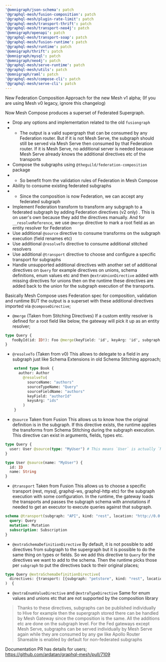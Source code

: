 ```yaml
---
'@omnigraph/json-schema': patch
'@graphql-mesh/fusion-composition': patch
'@graphql-mesh/plugin-rate-limit': patch
'@graphql-mesh/transport-thrift': patch
'@graphql-mesh/transport-neo4j': patch
'@omnigraph/openapi': patch
'@graphql-mesh/transport-soap': patch
'@graphql-mesh/fusion-runtime': patch
'@graphql-mesh/runtime': patch
'@omnigraph/thrift': patch
'@omnigraph/mysql': patch
'@omnigraph/neo4j': patch
'@graphql-mesh/serve-runtime': patch
'@graphql-mesh/utils': patch
'@omnigraph/raml': patch
'@graphql-mesh/compose-cli': patch
'@graphql-mesh/serve-cli': patch
---
```


New Federation Composition Approach for the new Mesh v1 alpha;
(If you are using Mesh v0 legacy, ignore this changelog)

Now Mesh Compose produces a superset of Federated Supergraph.

- Drop any options and implementation related to the old `fusiongraph`
- - The output is a valid supergraph that can be consumed by any Federation router. But if it is not Mesh Serve, the subgraph should still be served via Mesh Serve then consumed by that Federation router. If it is Mesh Serve, no additional server is needed because Mesh Serve already knows the additional directives etc of the transports
- Compose the subgraphs using `@theguild/federation-composition` package
- - So benefit from the validation rules of Federation in Mesh Compose
- Ability to consume existing federated subgraphs
- - Since the composition is now Federation, we can accept any federated subgraph
- Implement Federation transform to transform any subgraph to a federated subgraph by adding Federation directives (v2 only) . This is on user's own because they add the directives manually. And for `__resolveReference`, we use `@merge` directive to mark a root field as an entity resolver for Federation
- Use additional `@source` directive to consume transforms on the subgraph execution (field renames etc)
- Use additional `@resolveTo` directive to consume additional stitched resolvers
- Use additional `@transport` directive to choose and configure a specific transport for subgraphs
- Handle unsupported additional directives with another set of additional directives on `Query` for example directives on unions, schema definitions, enum values etc and then `@extraUnionDirective` added with missing directives for unions then on the runtime these directives are added back to the union for the subgraph execution of the transports.

Basically Mesh Compose uses Federation spec for composition, validation and runtime BUT the output is a superset with these additional directives imported via `@composeDirective`;

- `@merge` (Taken from Stitching Directives)
If a custom entity resolver is defined for a root field like below, the gateway will pick it up as an entity resolver;
```graphql
type Query {
   fooById(id: ID!): Foo @merge(keyField: 'id', keyArg: 'id', subgraph: Foo)
}
```

- `@resolveTo` (Taken from v0)
This allows to delegate to a field in any subgraph just like Schema Extensions in old Schema Stitching approach;
```graphql
    extend type Book {
      author: Author
        @resolveTo(
          sourceName: "authors"
          sourceTypeName: "Query"
          sourceFieldName: "authors"
          keyField: "authorId"
          keysArg: "ids"
        )
    }
```

- `@source` Taken from Fusion
This allows us to know how the original definition is in the subgraph. If this directive exists, the runtime applies the transforms from Schema Stitching during the subgraph execution.
This directive can exist in arguments, fields, types etc.

```graphql
type Query {
  user: User @source(type: "MyUser") # This means `User` is actually `MyUser` in the actual subgraph
}

type User @source(name: "MyUser") {
  id: ID
  name: String
}
```

- `@transport` Taken from Fusion
This allows us to choose a specific transport (rest, mysql, graphql-ws, graphql-http etc) for the subgraph execution with some configuration. In the runtime, the gateway loads the transports and passes the subgraph schema with annotations if needed to get an executor to execute queries against that subgraph.

```graphql
schema @transport(subgraph: "API", kind: "rest", location: "http://0.0.0.0:<api_port>") {
  query: Query
  mutation: Mutation
  subscription: Subscription
}
```

- `@extraSchemaDefinitionDirective`
By default, it is not possible to add directives from subgraph to the supergraph but it is possible to do the same thing on types or fields. So we add this directive to `Query` for the directives we want to add to the schema. Then the runtime picks those per `subgraph` to put the directives back to their original places;
```graphql
type Query @extraSchemaDefinitionDirective(
  directives: {transport: [{subgraph: "petstore", kind: "rest", location: "http://0.0.0.0:<petstore_port>/api/v3"}]}
)  {
```

- `@extraEnumValueDirective` and `@extraTypeDirective`
Same for enum values and unions etc that are not supported by the composition library

> Thanks to these directives, subgraphs can be published individually to Hive for example then the supergraph stored there can be handled by Mesh Gateway since the composition is the same. All the additions etc are done on the subgraph level.
> For the Fed gateways except Mesh Serve, subgraphs can be served individually by Mesh Serve again while they are consumed by any gw like Apollo Router
> Shareable is enabled by default for non-federated subgraphs

Documentation PR has details for users;
https://github.com/ardatan/graphql-mesh/pull/7109
